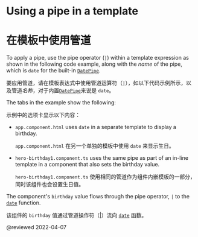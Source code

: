 # Using a pipe in a template

# 在模板中使用管道

To apply a pipe, use the pipe operator \(`|`\) within a template expression as shown in the following code example, along with the *name* of the pipe, which is `date` for the built-in [`DatePipe`](api/common/DatePipe).

要应用管道，请在模板表达式中使用管道运算符（`|`），如以下代码示例所示，以及管道*名称*，对于内置[`DatePipe`](api/common/DatePipe)来说是 `date`。

The tabs in the example show the following:

示例中的选项卡显示以下内容：

* `app.component.html` uses `date` in a separate template to display a birthday.

  `app.component.html` 在另一个单独的模板中使用 `date` 来显示生日。

* `hero-birthday1.component.ts` uses the same pipe as part of an in-line template in a component that also sets the birthday value.

  `hero-birthday1.component.ts` 使用相同的管道作为组件内嵌模板的一部分，同时该组件也会设置生日值。

<code-tabs>
    <code-pane header="src/app/app.component.html" region="hero-birthday-template" path="pipes/src/app/app.component.html"></code-pane>
    <code-pane header="src/app/hero-birthday1.component.ts" path="pipes/src/app/hero-birthday1.component.ts"></code-pane>
</code-tabs>

The component's `birthday` value flows through the pipe operator, `|` to the [`date`](api/common/DatePipe) function.

该组件的 `birthday` 值通过管道操作符（|）流向 [`date`](api/common/DatePipe) 函数。

@reviewed 2022-04-07
